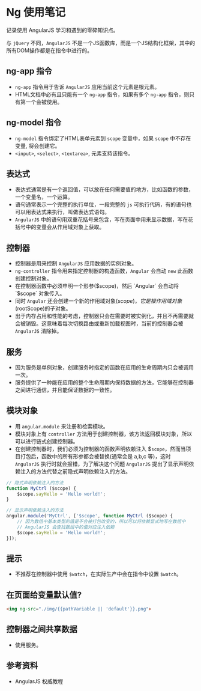 # Ng 使用笔记
记录使用 AngularJS 学习和遇到的零碎知识点。

与 `jQuery` 不同，`AngularJS` 不是一个JS函数库，而是一个JS结构化框架，其中的所有DOM操作都是在指令中进行的。

## ng-app 指令
 * `ng-app` 指令用于告诉 `AngularJS` 应用当前这个元素是根元素。
 * HTML文档中必有且只能有一个 `ng-app` 指令，如果有多个 `ng-app` 指令，则只有第一个会被使用。

## ng-model 指令
 * `ng-model` 指令绑定了HTML表单元素到 `scope` 变量中，如果 `scope` 中不存在变量, 将会创建它。
 * `<input>`, `<select>`, `<textarea>`, 元素支持该指令。

## 表达式
 * 表达式通常是有一个返回值，可以放在任何需要值的地方，比如函数的参数，一个变量名，一个运算。
 * 语句通常表示一个完整的执行单位，一段完整的 `js` 可执行代码，有的语句也可以用表达式来执行，叫做表达式语句。
 * `AngularJS` 中的语句用双重花括号来包含，写在页面中用来显示数据，写在花括号中的变量会从作用域对象上获取。

## 控制器
 * 控制器是用来控制 `AngularJS` 应用数据的实例对象。
 * `ng-controller` 指令用来指定控制器的构造函数，`Angular` 会自动 `new` 此函数创建控制对象。
 * 在控制器函数中必须申明一个形参($scope)，然后 `Angular` 会自动将 `$scope` 对象传入。
 * 同时 `Angular` 还会创建一个新的作用域对象($scope)，它是根作用域对象($rootScope)的子对象。
 * 出于内存占用和性能的考虑，控制器只会在需要时被实例化，并且不再需要就会被销毁。这意味着每次切换路由或重新加载视图时，当前的控制器会被 `AngularJS` 清除掉。

## 服务
 * 因为服务是单例对象，创建服务时指定的函数在应用的生命周期内只会被调用一次。
 * 服务提供了一种能在应用的整个生命周期内保持数据的方法，它能够在控制器之间进行通信，并且能保证数据的一致性。

## 模块对象
 * 用 `angular.module` 来注册和检索模块。
 * 模块对象上有 `controller` 方法用于创建控制器，该方法返回模块对象，所以可以进行链式创建控制器。
 * 在创建控制器时，我们必须为控制器的函数声明依赖注入 $`scope`，然而当项目打包后，函数中的所有形参都会被替换(通常会是 a,b,c 等)，这时 `AngularJS` 执行时就会报错，为了解决这个问题 `AngularJS` 提出了显示声明依赖注入的方法代替之前隐式声明依赖注入的方法。

```javascript
// 隐式声明依赖注入的方法
function MyCtrl ($scope) {
    $scope.sayHello = 'Hello world!';
}

// 显示声明依赖注入的方法
angular.module('MyCtrl', ['$scope', function MyCtrl ($scope) {
    // 因为数组中基本类型的值是不会被打包改变的，所以可以将依赖显式地写在数组中
    // AngularJS 会查找数组中的值对应注入依赖
    $scope.sayHello = 'Hello world!';
}]);
```

## 提示
 * 不推荐在控制器中使用 `$watch`，在实际生产中会在指令中设置 `$watch`。

## 在页面给变量默认值?

```html
<img ng-src="./img/{{pathVariable || 'default'}}.png">
```

## 控制器之间共享数据
 * 使用服务。

## 参考资料
 * AngularJS 权威教程
